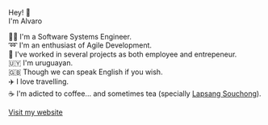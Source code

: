 Hey! 👋
<br>
I'm Alvaro

👨‍💻 I'm a Software Systems Engineer. <br>
➿ I'm an enthusiast of Agile Development. <br>
🧩 I've worked in several projects as both employee and entrepeneur. <br>
🇺🇾 I'm uruguayan. <br>
🇬🇧 Though we can speak English if you wish. <br>
✈️ I love travelling. <br>
☕ I'm adicted to coffee... and sometimes tea (specially [Lapsang Souchong](https://en.wikipedia.org/wiki/Lapsang_souchong)). <br>

[Visit my website](https://alvaroscelza.github.io/)
